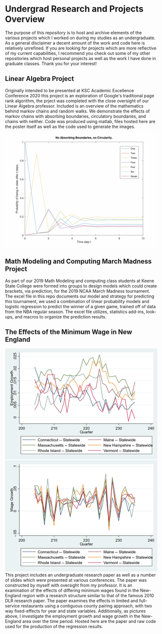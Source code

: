 # Undergrad Research and Projects Overview
The purpose of this repository is to host and archive elements of the various projects which I worked on during my studies as an undergraduate. As a general disclaimer a decent amount of the work and code here is relatively unrefined. If you are looking for projects which are more reflective of my current capabilities, I recommend you check out some of my other repositories which host personal projects as well as the work I have done in graduate classes. Thank you for your interest!

## Linear Algebra Project
Originally intended to be presented at KSC Academic Excellence Conference 2020 this project is an exploration of Google's traditional page rank algorithm, the prject was completed with the close oversight of our Linear Algebra professor. Included is an overview of the mathematics behind markov chains and random walks. We demonstrate the effects of markov chains with absorbing boundaries, circulatory boundaries, and chains with neither. Code was produced using matlab, files hosted here are the poster itself as well as the code used to generate the images. 

<img src="undergradimages/NoAbsorbingNoCircularity.gif" width="800">

## Math Modeling and Computing March Madness Project
As part of our 2019 Math Modeling and computing class students at Keene State College were formed into groups to design models which could create brackets, via prediction, for the 2019 NCAA March Madness tournament. The excel file in this repo documents our model and strategy for predicting this tournament, we used a combination of linear probability models and logistic regression to predict the winner of a given game, trained off of data from the NBA regular season. The excel file utilizes, statistics add-ins, look-ups, and macros to organize the prediction results. 

## The Effects of the Minimum Wage in New England 
<img src="undergradimages/mw2019empgrowth.png" width="600">
<img src="undergradimages/mw2019wagegrowth.png" width="600">
This project includes an undergraduate research paper as well as a number of slides which were presented at various conferences. The paper was constructed by myself with oversight from my professor. It is an examination of the effects of differing minimum wages found in the New-England region with a research structure similar to that of the famous 2010 DLR research paper. The paper examines the effects in limited and full-service restaurants using a contiguous county pairing approach, with two way fixed-effects for year and state variables. Additionally, as pictures above, I investigate the employment growth and wage growth in the New-England area over the time period. Hosted here are the paper and raw code used for the production of the regression results.
